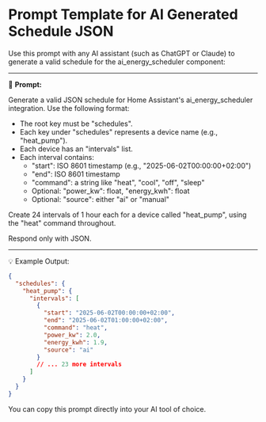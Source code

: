 # Prompt Template for AI Generated Schedule JSON

Use this prompt with any AI assistant (such as ChatGPT or Claude) to generate a valid schedule for the ai_energy_scheduler component:

---

🔧 **Prompt:**

Generate a valid JSON schedule for Home Assistant's ai_energy_scheduler integration. Use the following format:

- The root key must be "schedules".
- Each key under "schedules" represents a device name (e.g., "heat_pump").
- Each device has an "intervals" list.
- Each interval contains:
  - "start": ISO 8601 timestamp (e.g., "2025-06-02T00:00:00+02:00")
  - "end": ISO 8601 timestamp
  - "command": a string like "heat", "cool", "off", "sleep"
  - Optional: "power_kw": float, "energy_kwh": float
  - Optional: "source": either "ai" or "manual"

Create 24 intervals of 1 hour each for a device called "heat_pump", using the "heat" command throughout.

Respond only with JSON.

---

💡 Example Output:

```json
{
  "schedules": {
    "heat_pump": {
      "intervals": [
        {
          "start": "2025-06-02T00:00:00+02:00",
          "end": "2025-06-02T01:00:00+02:00",
          "command": "heat",
          "power_kw": 2.0,
          "energy_kwh": 1.9,
          "source": "ai"
        }
        // ... 23 more intervals
      ]
    }
  }
}
```

You can copy this prompt directly into your AI tool of choice.